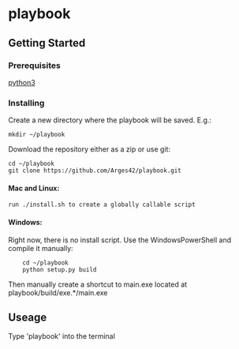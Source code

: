 # playbook

## Getting Started
### Prerequisites

[python3](https://www.python.org/downloads/)

### Installing
Create a new directory where the playbook will be saved. E.g.:

    mkdir ~/playbook
    
Download the repository either as a zip or use git:

    cd ~/playbook
    git clone https://github.com/Arges42/playbook.git
  
#### Mac and Linux: 
  
    run ./install.sh to create a globally callable script
    
#### Windows:

Right now, there is no install script.
Use the WindowsPowerShell and compile it manually:

        cd ~/playbook
        python setup.py build

Then manually create a shortcut to main.exe located at playbook/build/exe.\*/main.exe
    
## Useage
Type 'playbook' into the terminal
